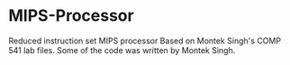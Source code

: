 # MIPS-Processor
Reduced instruction set MIPS processor
Based on Montek Singh's COMP 541 lab files. Some of the code was written by Montek Singh.
